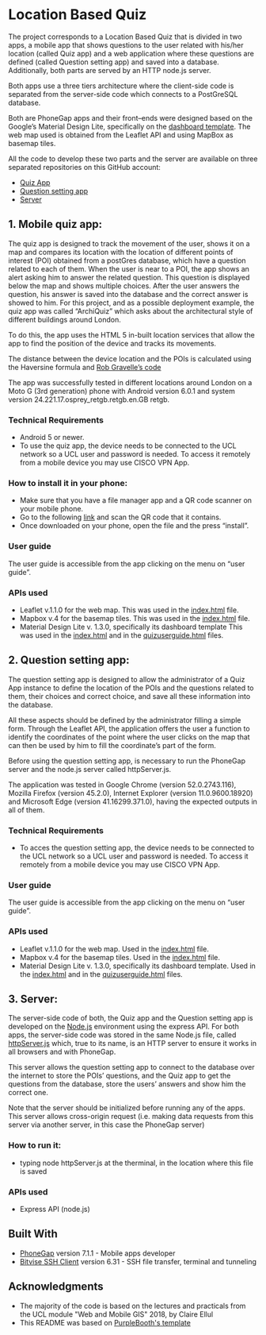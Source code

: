 # Location Based Quiz

The project corresponds to a Location Based Quiz that is divided in two apps, a mobile app that shows questions to the user related with his/her location (called Quiz app) and a web application where these questions are defined (called Question setting app) and saved into a database. Additionally, both parts are served by an HTTP node.js server.

Both apps use a three tiers architecture where the client-side code is separated from the server-side code which connects to a PostGreSQL database.

Both are PhoneGap apps and their front–ends were designed based on the Google’s Material Design Lite, specifically on the [dashboard template](https://getmdl.io/templates/index.html). The web map used is obtained from the Leaflet API and using MapBox as basemap tiles. 

All the code to develop these two parts and the server are available on three separated repositories on this GitHub account:
* [Quiz App](https://github.com/ucesova/Quiz_App)
* [Question setting app](https://github.com/ucesova/question_setting_app)
* [Server](https://github.com/ucesova/Server) 

## 1.	Mobile quiz app: 
The quiz app is designed to track the movement of the user, shows it on a map and compares its location with the location of different points of interest (POI) obtained from a postGres database, which have a question related to each of them. When the user is near to a POI, the app shows an alert asking him to answer the related question. This question is displayed below the map and shows multiple choices. After the user answers the question, his answer is saved into the database and the correct answer is showed to him. For this project, and as a possible deployment example, the quiz app was called “ArchiQuiz” which asks about the architectural style of different buildings around London.

To do this, the app uses the HTML 5 in-built location services that allow the app to find the position of the device and tracks its movements. 

The distance between the device location and the POIs is calculated using the Haversine formula and [Rob Gravelle’s code](https://www.htmlgoodies.com/beyond/javascript/calculate-the-distance-between-two-points-in-your-web-apps.html)

The app was successfully tested in different locations around London on a Moto G (3rd generation) phone with Android version 6.0.1 and system version 24.221.17.osprey_retgb.retgb.en.GB retgb.

### Technical Requirements

* Android 5 or newer.
* To use the quiz app, the device needs to be connected to the UCL network so a UCL user and password is needed. To access it remotely from a mobile device you may use CISCO VPN App. 

### How to install it in your phone: 
* Make sure that you have a file manager app and a QR code scanner on your mobile phone.
* Go to the following [link](https://chart.googleapis.com/chart?chs=116x116&cht=qr&chl=https://build.phonegap.com/apps/3151570/install/hWaZttdRGhwUJYRmNMRC&chld=L|1&choe=UTF-8) and scan the QR code that it contains.
* Once downloaded on your phone, open the file and the press “install”.

### User guide
The user guide is accessible from the app clicking on the menu on “user guide”.

### APIs used
* Leaflet v.1.1.0 for the web map. 
This was used in the [index.html](https://github.com/ucesova/Quiz_App/blob/master/ucesova/www/index.html) file.
* Mapbox v.4 for the basemap tiles.
This was used in the [index.html](https://github.com/ucesova/Quiz_App/blob/master/ucesova/www/index.html) file.
* Material Design Lite v. 1.3.0, specifically its dashboard template
This was used in the [index.html](https://github.com/ucesova/Quiz_App/blob/master/ucesova/www/index.html) and in the [quizuserguide.html](https://github.com/ucesova/Quiz_App/blob/master/ucesova/www/quizuserguide.html) files.


## 2.	Question setting app: 

The question setting app is designed to allow the administrator of a Quiz App instance to define the location of the POIs and the questions related to them, their choices and correct choice, and save all these information into the database.

All these aspects should be defined by the administrator filling a simple form. Through the Leaflet API, the application offers the user a function to identify the coordinates of the point where the user clicks on the map that can then be used by him to fill the coordinate’s part of the form. 

Before using the question setting app, is necessary to run the PhoneGap server and the node.js server called httpServer.js.

The application was tested in Google Chrome (version 52.0.2743.116), Mozilla Firefox (version 45.2.0), Internet Explorer (version 11.0.9600.18920) and Microsoft Edge (version 41.16299.371.0), having the expected outputs in all of them.

### Technical Requirements

* To acces the question setting app, the device needs to be connected to the UCL network so a UCL user and password is needed. To access it remotely from a mobile device you may use CISCO VPN App. 

### User guide
The user guide is accessible from the app clicking on the menu on “user guide”.

### APIs used
* Leaflet v.1.1.0 for the web map. 
Used in the [index.html](https://github.com/ucesova/Quiz_App/blob/master/ucesova/www/index.html) file.
* Mapbox v.4 for the basemap tiles. 
Used in the [index.html](https://github.com/ucesova/Quiz_App/blob/master/ucesova/www/index.html) file.
* Material Design Lite v. 1.3.0, specifically its dashboard template. 
Used in the [index.html](https://github.com/ucesova/Quiz_App/blob/master/ucesova/www/index.html) and in the [quizuserguide.html](https://github.com/ucesova/Quiz_App/blob/master/ucesova/www/quizuserguide.html) files.


## 3.	Server: 

The server-side code of both, the Quiz app and the Question setting app is developed on the [Node.js](https://nodejs.org/en/) environment using the express API. For both apps, the server-side code was stored in the same Node.js file, called [httpServer.js](https://github.com/ucesova/Server/blob/master/httpServer.js) which, true to its name, is an HTTP server to ensure it works in all browsers and with PhoneGap.

This server allows the question setting app to connect to the database over the internet to store the POIs’ questions, and the Quiz app to get the questions from the database, store the users’ answers and show him the correct one. 

Note that the server should be initialized before running any of the apps.
This server allows cross-origin request (i.e. making data requests from this server via another server, in this case the PhoneGap server)

### How to run it: 
* typing node httpServer.js at the therminal, in the location where this file is saved


### APIs used
* Express API (node.js)


## Built With

* [PhoneGap](https://phonegap.com/) version 7.1.1 - Mobile apps developer
* [Bitvise SSH Client](https://www.bitvise.com/ssh-client) version 6.31 - SSH file transfer, terminal and tunneling

## Acknowledgments

* The majority of the code is based on the lectures and practicals from the UCL module "Web and Mobile GIS" 2018, by Claire Ellul
* This README was based on [PurpleBooth's template](https://gist.github.com/PurpleBooth/109311bb0361f32d87a2#getting-started)

